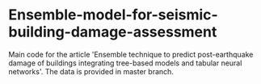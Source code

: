 # Ensemble-model-for-seismic-building-damage-assessment
Main code for the article 'Ensemble technique to predict post-earthquake damage of buildings integrating tree-based models and tabular neural networks'. 
The data is provided in master branch.
